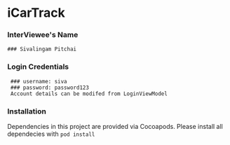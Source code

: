# iCarTrack

### InterViewee's Name
    ### Sivalingam Pitchai
    
### Login Credentials

     ### username: siva
     ### password: password123
     Account details can be modifed from LoginViewModel

### Installation
Dependencies in this project are provided via Cocoapods. Please install all dependecies with
`
pod install
`
